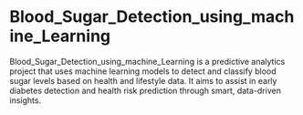 # Blood_Sugar_Detection_using_machine_Learning
Blood_Sugar_Detection_using_machine_Learning is a predictive analytics project that uses machine learning models to detect and classify blood sugar levels based on health and lifestyle data. It aims to assist in early diabetes detection and health risk prediction through smart, data-driven insights.

